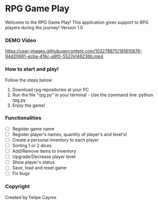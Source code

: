 # RPG Game Play 


Welcome to the RPG Game Play! 
This application gives support to RPG players during the journey!
Version 1.0

### DEMO Video



https://user-images.githubusercontent.com/103278875/181810876-94d20681-ecba-416c-a9f0-5527e146236b.mp4





### How to start and play!

Follow the steps below:
1. Download rpg repositories at your PC
2. Run the file "rpg.py" in your terminal - Use the command line: python rpg.py
3. Enjoy the game!

### Functionalities
- [ ] Register game name
- [ ] Register player's names, quantity of player's and level's!
- [ ] Create a personal inventory to each player
- [ ] Sorting 1 or 2 dices
- [ ] Add/Remove items to inventory
- [ ] Upgrade/Decrease player level
- [ ] Show player's status
- [ ] Save, load and reset game
- [ ] Fix bugs

### Copyright
Created by Felipe Cayres
